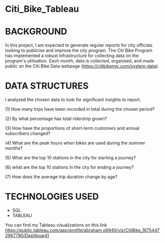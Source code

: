 # Citi_Bike_Tableau

# BACKGROUND

In this project, I am expected to generate regular reports for city officials looking to publicise and improve the city program.
The Citi Bike Program has implemented a robust infrastructure for collecting data on the program's utilisation. Each month, data is collected, organised, and made public on the Citi Bike Data webpage (https://citibikenyc.com/system-data).


# DATA STRUCTURES

I analysed the chosen data to look for significant insights to report.

(1) How many trips have been recorded in total during the chosen period?

(2) By what percentage has total ridership grown?

(3) How have the proportions of short-term customers and annual subscribers changed?

(4) What are the peak hours when bikes are used during the summer months?

(5) What are the top 10 stations in the city for starting a journey?

(6) what are the top 10 stations in the city for ending a journey?

(7) How does the average trip duration change by age?


# TECHNOLOGIES USED
- SQL
- TABLEAU


You can find my Tableau visualizations on this link 
https://public.tableau.com/app/profile/abraham.o6940/viz/CitiBike_16754472967790/Dashboard1

